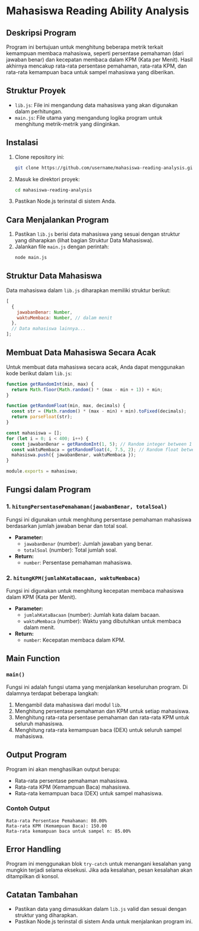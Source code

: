 # Mahasiswa Reading Ability Analysis

## Deskripsi Program

Program ini bertujuan untuk menghitung beberapa metrik terkait kemampuan membaca mahasiswa, seperti persentase pemahaman (dari jawaban benar) dan kecepatan membaca dalam KPM (Kata per Menit). Hasil akhirnya mencakup rata-rata persentase pemahaman, rata-rata KPM, dan rata-rata kemampuan baca untuk sampel mahasiswa yang diberikan.

## Struktur Proyek

- `lib.js`: File ini mengandung data mahasiswa yang akan digunakan dalam perhitungan.
- `main.js`: File utama yang mengandung logika program untuk menghitung metrik-metrik yang diinginkan.

## Instalasi

1. Clone repository ini:
   ```bash
   git clone https://github.com/username/mahasiswa-reading-analysis.git
   ```
2. Masuk ke direktori proyek:
   ```bash
   cd mahasiswa-reading-analysis
   ```
3. Pastikan Node.js terinstal di sistem Anda.

## Cara Menjalankan Program

1. Pastikan `lib.js` berisi data mahasiswa yang sesuai dengan struktur yang diharapkan (lihat bagian Struktur Data Mahasiswa).
2. Jalankan file `main.js` dengan perintah:
   ```bash
   node main.js
   ```

## Struktur Data Mahasiswa

Data mahasiswa dalam `lib.js` diharapkan memiliki struktur berikut:

```javascript
[
  {
    jawabanBenar: Number,
    waktuMembaca: Number, // dalam menit
  },
  // Data mahasiswa lainnya...
];
```

## Membuat Data Mahasiswa Secara Acak

Untuk membuat data mahasiswa secara acak, Anda dapat menggunakan kode berikut dalam `lib.js`:

```javascript
function getRandomInt(min, max) {
  return Math.floor(Math.random() * (max - min + 1)) + min;
}

function getRandomFloat(min, max, decimals) {
  const str = (Math.random() * (max - min) + min).toFixed(decimals);
  return parseFloat(str);
}

const mahasiswa = [];
for (let i = 0; i < 400; i++) {
  const jawabanBenar = getRandomInt(1, 5); // Random integer between 1 and 5 inclusive
  const waktuMembaca = getRandomFloat(4, 7.5, 2); // Random float between 4 and 7.5 with 2 decimal places
  mahasiswa.push({ jawabanBenar, waktuMembaca });
}

module.exports = mahasiswa;
```

## Fungsi dalam Program

### 1. `hitungPersentasePemahaman(jawabanBenar, totalSoal)`

Fungsi ini digunakan untuk menghitung persentase pemahaman mahasiswa berdasarkan jumlah jawaban benar dan total soal.

- **Parameter:**
  - `jawabanBenar` (number): Jumlah jawaban yang benar.
  - `totalSoal` (number): Total jumlah soal.
- **Return:**
  - `number`: Persentase pemahaman mahasiswa.

### 2. `hitungKPM(jumlahKataBacaan, waktuMembaca)`

Fungsi ini digunakan untuk menghitung kecepatan membaca mahasiswa dalam KPM (Kata per Menit).

- **Parameter:**
  - `jumlahKataBacaan` (number): Jumlah kata dalam bacaan.
  - `waktuMembaca` (number): Waktu yang dibutuhkan untuk membaca dalam menit.
- **Return:**
  - `number`: Kecepatan membaca dalam KPM.

## Main Function

### `main()`

Fungsi ini adalah fungsi utama yang menjalankan keseluruhan program. Di dalamnya terdapat beberapa langkah:

1. Mengambil data mahasiswa dari modul `lib`.
2. Menghitung persentase pemahaman dan KPM untuk setiap mahasiswa.
3. Menghitung rata-rata persentase pemahaman dan rata-rata KPM untuk seluruh mahasiswa.
4. Menghitung rata-rata kemampuan baca (DEX) untuk seluruh sampel mahasiswa.

## Output Program

Program ini akan menghasilkan output berupa:

- Rata-rata persentase pemahaman mahasiswa.
- Rata-rata KPM (Kemampuan Baca) mahasiswa.
- Rata-rata kemampuan baca (DEX) untuk sampel mahasiswa.

### Contoh Output

```plaintext
Rata-rata Persentase Pemahaman: 80.00%
Rata-rata KPM (Kemampuan Baca): 150.00
Rata-rata kemampuan baca untuk sampel n: 85.00%
```

## Error Handling

Program ini menggunakan blok `try-catch` untuk menangani kesalahan yang mungkin terjadi selama eksekusi. Jika ada kesalahan, pesan kesalahan akan ditampilkan di konsol.

## Catatan Tambahan

- Pastikan data yang dimasukkan dalam `lib.js` valid dan sesuai dengan struktur yang diharapkan.
- Pastikan Node.js terinstal di sistem Anda untuk menjalankan program ini.
